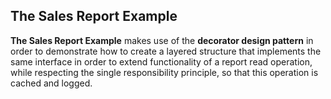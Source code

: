 ## The Sales Report Example

**The Sales Report Example** makes use of the **decorator design pattern** in order to demonstrate how to create a
layered structure that implements the same interface in order to extend functionality of a report read operation, while
respecting the single responsibility principle, so that this operation is cached and logged.